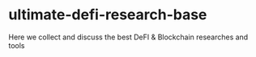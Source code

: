 # ultimate-defi-research-base
Here we collect and discuss the best DeFI &amp; Blockchain researches and tools 
